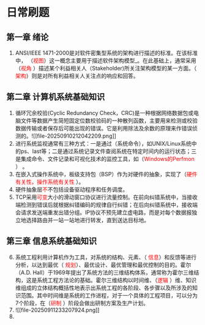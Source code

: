 

# 日常刷题

## 第一章 绪论

1. ANSI/IEEE 1471-2000是对软件密集型系统的架构进行描述的标准。在该标准中， （<font color=red>视图</font>）这一概念主要用于描述软件架构模型_。在此基础上，通常采用（<font color=red>视角</font> ）描述某个利益相关人（Stakeholder)所关注架构模型的某一方面。（ <font color=red>架构</font>）则是对所有利益相关人关注点的响应和回答。

## 第二章 计算机系统基础知识

1. 循环冗余校验(Cyclic Redundancy Check，CRC)是一种根据网络数据包或电脑文件等数据产生简短固定位数校验码的一种散列函数，主要用来检测或校验数据传输或者保存后可能出现的错误。它是利用除法及余数的原理来作错误侦测的。![[file-20250910212042209.png]]
2. 进行系统监视通常有三种方式：一是通过（系统命令），如UNIX/Linux系统中的ps、last等；二是通过系统记录文件查阅系统在特定时间内的运行状态；三是集成命令、文件记录和可视化技术的监控工具，如（<font color=red>Windows的Perfmon</font> ） 。
3. 在嵌入式操作系统中，板级支持包（BSP）作为对硬件的抽象，实现了（<font color=red>硬件有关性，操作系统有关性</font> ）。
4. 硬件抽象层<font color=red>不</font>不包括设备驱动程序和任务调度。
5. TCP采用<font color=red>可变</font>大小的滑动窗口协议进行流量控制。在前向纠错系统中，当接收端检测到错误后就根据纠错编码的规律自行纠错；在后向纠错系统中，接收端会请求发送端重发出错分组。IP协议不预先建立虚电路，而是对每个数据报独立地选择路由并一站一站地进行转发，直到送达目标地。


## 第三章 信息系统基础知识


6. 系统工程利用计算机作为工具，对系统的结构、元素、（ <font color=red>信息</font>）和反馈等进行分析，以达到最优（ <font color=red>规划</font>）、最优设计、最优管理和最优控制的目的。霍尔（A.D. Hall）于1969年提出了系统方法的三维结构体系，通常称为霍尔三维结构，这是系统工程方法论的基础。霍尔三维结构以时间维、（<font color=red>逻辑</font> ）维、知识维组成的立体结构概括性地表示出系统工程的各阶段、各步骤以及所涉及的知识范围。其中时间维是系统的工作进程，对于一个具体的工程项目，可以分为7个阶段，在（<font color=red>研制</font>  ）阶段会做出研制方案及生产计划。
7. ![[file-20250911233207924.png]]
8. 

